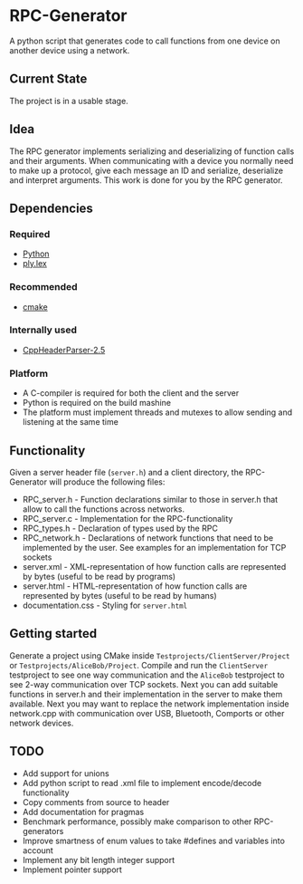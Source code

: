 # RPC-Generator
A python script that generates code to call functions from one device on another device using a network.

## Current State
The project is in a usable stage.

## Idea
The RPC generator implements serializing and deserializing of function calls and their arguments. When communicating with a device you normally need to make up a protocol, give each message an ID and serialize, deserialize and interpret arguments. This work is done for you by the RPC generator.

## Dependencies

### Required
- [Python](https://www.python.org/)
- [ply.lex](http://www.dabeaz.com/ply/)

### Recommended
- [cmake](http://www.cmake.org/)

### Internally used
- [CppHeaderParser-2.5](https://sourceforge.net/projects/cppheaderparser/)

### Platform
- A C-compiler is required for both the client and the server
- Python is required on the build mashine
- The platform must implement threads and mutexes to allow sending and listening at the same time

## Functionality

Given a server header file (`server.h`) and a client directory, the RPC-Generator will produce the following files:
* RPC_server.h      - Function declarations similar to those in server.h that allow to call the functions across networks.
* RPC_server.c      - Implementation for the RPC-functionality
* RPC_types.h       - Declaration of types used by the RPC
* RPC_network.h     - Declarations of network functions that need to be implemented by the user. See examples for an implementation for TCP sockets
* server.xml        - XML-representation of how function calls are represented by bytes (useful to be read by programs)
* server.html       - HTML-representation of how function calls are represented by bytes (useful to be read by humans)
* documentation.css - Styling for `server.html`

## Getting started

Generate a project using CMake inside `Testprojects/ClientServer/Project` or `Testprojects/AliceBob/Project`.
Compile and run the `ClientServer` testproject to see one way communication and the `AliceBob` testproject to see 2-way communication over TCP sockets.
Next you can add suitable functions in server.h and their implementation in the server to make them available.
Next you may want to replace the network implementation inside network.cpp with communication over USB, Bluetooth, Comports or other network devices.

## TODO

* Add support for unions
* Add python script to read .xml file to implement encode/decode functionality
* Copy comments from source to header
* Add documentation for pragmas
* Benchmark performance, possibly make comparison to other RPC-generators
* Improve smartness of enum values to take #defines and variables into account
* Implement any bit length integer support
* Implement pointer support

